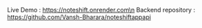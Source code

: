 Live Demo : https://noteshift.onrender.com\n
Backend repository : https://github.com/Vansh-Bharara/noteshiftappapi
